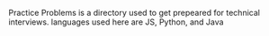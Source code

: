 Practice Problems is a directory used to get prepeared for technical interviews.
languages used here are JS, Python, and Java

